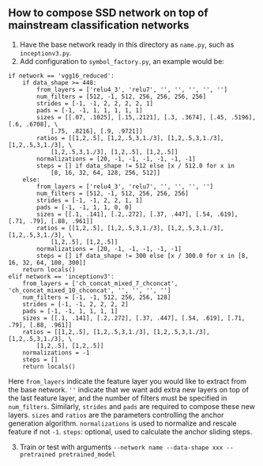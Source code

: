 <!--- Licensed to the Apache Software Foundation (ASF) under one -->
<!--- or more contributor license agreements.  See the NOTICE file -->
<!--- distributed with this work for additional information -->
<!--- regarding copyright ownership.  The ASF licenses this file -->
<!--- to you under the Apache License, Version 2.0 (the -->
<!--- "License"); you may not use this file except in compliance -->
<!--- with the License.  You may obtain a copy of the License at -->

<!---   http://www.apache.org/licenses/LICENSE-2.0 -->

<!--- Unless required by applicable law or agreed to in writing, -->
<!--- software distributed under the License is distributed on an -->
<!--- "AS IS" BASIS, WITHOUT WARRANTIES OR CONDITIONS OF ANY -->
<!--- KIND, either express or implied.  See the License for the -->
<!--- specific language governing permissions and limitations -->
<!--- under the License. -->

## How to compose SSD network on top of mainstream classification networks

1. Have the base network ready in this directory as `name.py`, such as `inceptionv3.py`.
2. Add configuration to `symbol_factory.py`, an example would be:
```
if network == 'vgg16_reduced':
    if data_shape >= 448:
        from_layers = ['relu4_3', 'relu7', '', '', '', '', '']
        num_filters = [512, -1, 512, 256, 256, 256, 256]
        strides = [-1, -1, 2, 2, 2, 2, 1]
        pads = [-1, -1, 1, 1, 1, 1, 1]
        sizes = [[.07, .1025], [.15,.2121], [.3, .3674], [.45, .5196], [.6, .6708], \
            [.75, .8216], [.9, .9721]]
        ratios = [[1,2,.5], [1,2,.5,3,1./3], [1,2,.5,3,1./3], [1,2,.5,3,1./3], \
            [1,2,.5,3,1./3], [1,2,.5], [1,2,.5]]
        normalizations = [20, -1, -1, -1, -1, -1, -1]
        steps = [] if data_shape != 512 else [x / 512.0 for x in
            [8, 16, 32, 64, 128, 256, 512]]
    else:
        from_layers = ['relu4_3', 'relu7', '', '', '', '']
        num_filters = [512, -1, 512, 256, 256, 256]
        strides = [-1, -1, 2, 2, 1, 1]
        pads = [-1, -1, 1, 1, 0, 0]
        sizes = [[.1, .141], [.2,.272], [.37, .447], [.54, .619], [.71, .79], [.88, .961]]
        ratios = [[1,2,.5], [1,2,.5,3,1./3], [1,2,.5,3,1./3], [1,2,.5,3,1./3], \
            [1,2,.5], [1,2,.5]]
        normalizations = [20, -1, -1, -1, -1, -1]
        steps = [] if data_shape != 300 else [x / 300.0 for x in [8, 16, 32, 64, 100, 300]]
    return locals()
elif network == 'inceptionv3':
    from_layers = ['ch_concat_mixed_7_chconcat', 'ch_concat_mixed_10_chconcat', '', '', '', '']
    num_filters = [-1, -1, 512, 256, 256, 128]
    strides = [-1, -1, 2, 2, 2, 2]
    pads = [-1, -1, 1, 1, 1, 1]
    sizes = [[.1, .141], [.2,.272], [.37, .447], [.54, .619], [.71, .79], [.88, .961]]
    ratios = [[1,2,.5], [1,2,.5,3,1./3], [1,2,.5,3,1./3], [1,2,.5,3,1./3], \
        [1,2,.5], [1,2,.5]]
    normalizations = -1
    steps = []
    return locals()
```
Here `from_layers` indicate the feature layer you would like to extract from the base network.
`''` indicate that we want add extra new layers on top of the last feature layer,
and the number of filters must be specified in `num_filters`. Similarly, `strides` and `pads`
are required to compose these new layers. `sizes` and `ratios` are the parameters controlling
the anchor generation algorithm. `normalizations` is used to normalize and rescale feature if
not `-1`. `steps`: optional, used to calculate the anchor sliding steps.

3. Train or test with arguments `--network name --data-shape xxx --pretrained pretrained_model`
